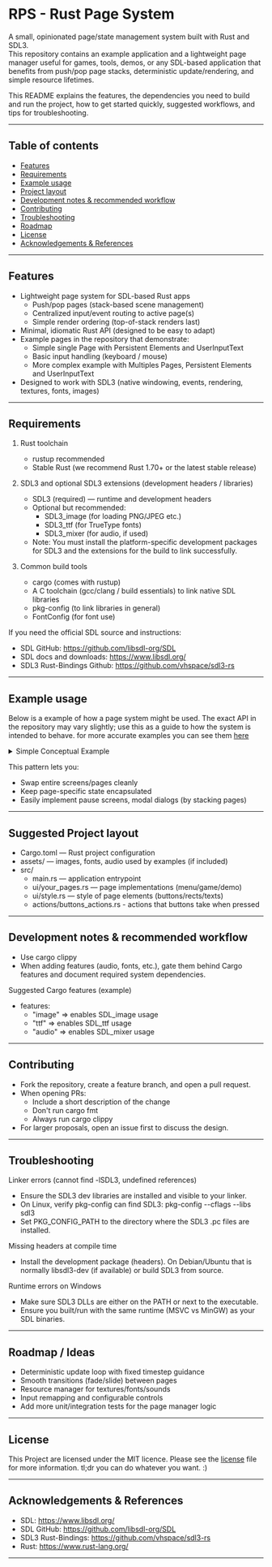 # RPS - Rust Page System

A small, opinionated page/state management system built with Rust and SDL3.  
This repository contains an example application and a lightweight page manager useful for games, tools, demos, or any SDL-based application that benefits from push/pop page stacks, deterministic update/rendering, and simple resource lifetimes.

This README explains the features, the dependencies you need to build and run the project, how to get started quickly, suggested workflows, and tips for troubleshooting.

---

## Table of contents
- [Features](#features)
- [Requirements](#requirements)
- [Example usage](#example-usage)
- [Project layout](#suggested-project-layout)
- [Development notes & recommended workflow](#development-notes--recommended-workflow)
- [Contributing](#contributing)
- [Troubleshooting](#troubleshooting)
- [Roadmap](#roadmap--ideas)
- [License](#license)
- [Acknowledgements & References](#acknowledgements--references)
  
---

## Features
- Lightweight page system for SDL-based Rust apps
  - Push/pop pages (stack-based scene management)
  - Centralized input/event routing to active page(s)
  - Simple render ordering (top-of-stack renders last)
- Minimal, idiomatic Rust API (designed to be easy to adapt)
- Example pages in the repository that demonstrate:
  - Simple single Page with Persistent Elements and UserInputText
  - Basic input handling (keyboard / mouse)
  - More complex example with Multiples Pages, Persistent Elements and UserInputText
- Designed to work with SDL3 (native windowing, events, rendering, textures, fonts, images)

---

## Requirements

1. Rust toolchain
   - rustup recommended
   - Stable Rust (we recommend Rust 1.70+ or the latest stable release)

2. SDL3 and optional SDL3 extensions (development headers / libraries)
   - SDL3 (required) — runtime and development headers
   - Optional but recommended:
     - SDL3_image (for loading PNG/JPEG etc.)
     - SDL3_ttf (for TrueType fonts)
     - SDL3_mixer (for audio, if used)
   - Note: You must install the platform-specific development packages for SDL3 and the extensions for the build to link successfully.

3. Common build tools
   - cargo (comes with rustup)
   - A C toolchain (gcc/clang / build essentials) to link native SDL libraries
   - pkg-config (to link libraries in general)
   - FontConfig (for font use)

If you need the official SDL source and instructions:
- SDL GitHub: https://github.com/libsdl-org/SDL
- SDL docs and downloads: https://www.libsdl.org/
- SDL3 Rust-Bindings Github: https://github.com/vhspace/sdl3-rs

---

## Example usage
Below is a example of how a page system might be used. The exact API in the repository may vary slightly; use this as a guide to how the system is intended to behave.
for more accurate examples you can see them [here](https://github.com/HaruNashii/RPS/tree/bdadc5c7d4d283b3438400ebcb894370032b1765/examples)

<details> <summary>Simple Conceptual Example</summary>

```rust
use std::{env, time::Duration};
use sdl3::{pixels::Color, rect::Rect, sys::render::SDL_LOGICAL_PRESENTATION_STRETCH};
use rust_page_system::
{
    Button, 
    Renderer
    misc::{center_elements::get_center, vec::GetOrCreate}, 
    system::{input_handler::InputHandler, page_system::{Page, PageData, PersistentElements}, renderer::RendererConfig, state::AppState, window::{create_window, get_monitor_refresh_rate, WindowConfig}}, 
};



//==========================================================================================================================================================================
//=======================================================================# main function recommended setup #===============================================================
//==========================================================================================================================================================================
fn main() 
{
    let window_config = WindowConfig
    {
        window_title: "SimpleExample".to_string(),
        icon: (false, None),
        // Recommended to start with 16:9 aspect ratio
        start_window_size: (800, 450),
        // Recommended to have minimum size with 16:9 aspect ratio
        window_minimum_size: (800, 450),
        resizable: true,
        centered: true,
        // By Default SDL_LOGICAL_PRESENTATION_STRETCH Is Set, Only Setting It Here For Demonstration Purpose 
        different_sdl_presentation_mode: Some(SDL_LOGICAL_PRESENTATION_STRETCH), 
        font: ("JetBrainsMono".to_string(), Some("Bold".to_string()))
    };
    let mut window_modules = create_window(window_config);

    //bool is reffered to the rollback pages system, with "Mouse side buttons" or ("Alt" + "Arrows Keys") | (false = Page Rollback On), (true = Page Rollback Off)
    let mut input_handler = InputHandler::new(false);
    let mut app_state = AppState::new(PageId::Page1, window_modules.canvas.window().size());
    let mut page_data = PageData::new(&app_state);

    let renderer_config = RendererConfig
    {
        canvas: window_modules.canvas, 
        texture_creator: &window_modules.texture_creator, 
        ttf_context: &window_modules.ttf_context,
        font_path: &window_modules.font_path,
        decrease_color_when_selected: Some((25, 25, 25)),
        selection_color: Some((0, 0, 200, 125)),

    };
    let mut renderer = Renderer::new(renderer_config);

    populate_page_data(&mut page_data);

    loop 
    {
        //using 900 / your_refresh_rate to a very crispy experience
        std::thread::sleep(Duration::from_millis(900 / get_monitor_refresh_rate()));
        app_state.update_window_size(renderer.canvas.window().size().0, renderer.canvas.window().size().1);
        input_handler.handle_input(&mut window_modules.event_pump, &mut window_modules.clipboard_system, &mut page_data, &mut app_state, button_action);
        page_data.create_current_page(&mut app_state);
        renderer.render(&page_data, &mut app_state, &input_handler);
    }
}



//==========================================================================================================================================================================
//===============================================================# can be a different file, like: buttons_actions.rs #======================================================
//==========================================================================================================================================================================
pub fn button_action(app_state: &mut AppState<PageId, ButtonId>, button_id: &ButtonId, app_data: &mut PageData<PageId, ButtonId>) 
{
    if !app_state.capturing_input.0
    {
        if &ButtonId::ButtonPage1    == button_id {app_state.change_current_page(app_data, PageId::Page1); return};
        if &ButtonId::ButtonSubPage  == button_id {app_state.change_current_page(app_data, PageId::Page1SubPage); return};
        if &ButtonId::ButtonBack     == button_id {app_state.change_current_page(app_data, PageId::Page1); return};
        // Non Handle Buttons Will Be Considered User Input Buttons
        app_state.capturing_input = (true, Some(*button_id));
    }
}



//==========================================================================================================================================================================
//===============================================================# can be a different file, like: setup_page_data.rs #======================================================
//==========================================================================================================================================================================
pub fn populate_page_data(page_data: &mut PageData<PageId, ButtonId>)
{
    page_data.push_page_link
    (
        Some(vec![(PageId::Page1SubPage, subpage_page1)]),
        Some(vec![(PageId::Page1, page_1)])
    );
}



//==========================================================================================================================================================================
//====================================================================# can be a different file, like: style.rs (or not even exist) #=======================================
//==========================================================================================================================================================================
pub const BACKGROUND_COLOR: Color = Color::RGB(30, 30, 46);
pub const TEXT_COLOR: Color = Color::RGB(255, 255, 255);
pub const SUBTEXT_COLOR: Color = Color::RGB(186, 194, 222);
pub const PURPLE_COLOR: Color = Color::RGB(203, 166, 247);
pub const PINK_COLOR: Color = Color::RGB(243, 139, 168);
pub const ORANGE_COLOR: Color = Color::RGB(250, 179, 135);
pub const BLACK_COLOR: Color = Color::RGB(17, 17, 27);
pub const RED_COLOR: Color = Color::RGB(255, 0, 0);



//==========================================================================================================================================================================
//===============================================================# can be a different file, like: pages.rs #================================================================
//==========================================================================================================================================================================
#[derive(Debug, Clone, Copy, PartialEq, Eq)]
/// Defines The ID for your Pages
pub enum PageId 
{
    Persistent,
    Page1,
    Page1SubPage,
}
#[derive(Eq, PartialEq, Clone, Copy, Debug)]
#[repr(usize)]
/// Defines The ID for your Buttons
pub enum ButtonId 
{
    ButtonPage1,
    ButtonPurpleInputStartPage1,
    ButtonSubPage,
    ButtonBack,
}

// Define Your Pages Here:
pub fn persistent_elements() -> PersistentElements<PageId, ButtonId>
{
    //===================== rects =========================
    let all_rects = vec! [ (BLACK_COLOR, (Rect::new(0, 0, 1920, 100), 0)) ];

    //===================== texts =========================
    let all_text = vec! [ (17.0, (825, 34), "This Is A Persistent Element".to_string(), TEXT_COLOR), ];

    //===================== images =========================
    let all_images = vec!
    [
        ((10, 10), (50, 50), format!("{}/.cache/page_system/example_1.jpg", env::home_dir().unwrap().display()))
    ];

    //===================== page creation =========================
    PersistentElements { id: PageId::Persistent, background_color: None, rects: Some(all_rects), buttons: None, texts: Some(all_text), images: Some(all_images) }
}

pub fn page_1(user_input: &mut Vec<String>) -> Page<PageId, ButtonId>
{
    //===================== variables =========================
    let purple_button_data = get_center((600, 100), (1920, 1080));
    let subpage_button_data = get_center((235, 40), (1920, 1080));

    //===================== buttons =========================
    let all_buttons = vec!
    [
        Button { enabled: true, color: PURPLE_COLOR, rect: Rect::new(subpage_button_data.pos_x, 150, subpage_button_data.w, subpage_button_data.h), radius: 20, id: ButtonId::ButtonSubPage},
        Button { enabled: true, color: PURPLE_COLOR, rect: Rect::new(purple_button_data.pos_x, purple_button_data.pos_y, purple_button_data.w, purple_button_data.h), radius: 5, id: ButtonId::ButtonPurpleInputStartPage1},
    ];

    //===================== texts =========================
    let all_text = vec!
    [
        (18.0, (all_buttons[0].rect.x + 10, all_buttons[0].rect.y + 7), "Go To subpage_page1".to_string(), TEXT_COLOR),
        (18.0, (all_buttons[1].rect.x + 75, all_buttons[1].rect.y - 25), "Click the Button To Start Getting Input".to_string(), SUBTEXT_COLOR),
        (25.0, (all_buttons[1].rect.x + 15, all_buttons[1].rect.y + 35), user_input.get_or_create(0), BLACK_COLOR),
    ];

    //===================== page creation =========================
    Page { has_userinput: Some(vec![(PageId::Page1, ButtonId::ButtonPurpleInputStartPage1)]), has_persistent_elements: Some(vec![(PageId::Persistent, persistent_elements)]), has_transition: None, id: PageId::Page1, background_color: Some(BACKGROUND_COLOR), rects: None, buttons: Some(all_buttons), texts: Some(all_text), images: None }

}

pub fn subpage_page1() -> Page<PageId,ButtonId>
{
    //===================== buttons =========================
    let all_buttons = vec! [ Button { enabled: true, color: PINK_COLOR, rect: Rect::new(20, 20, 50, 40), radius: 0, id: ButtonId::ButtonBack}];

    //===================== texts =========================
    let all_text = vec! [ (18.0, (all_buttons[0].rect.x + 10, all_buttons[0].rect.y + 7), "<-".to_string(), TEXT_COLOR) ];

    //===================== page creation =========================
    Page { has_userinput: None, has_persistent_elements: None, has_transition: None, id: PageId::Page1SubPage, background_color: Some(BACKGROUND_COLOR), rects: None, buttons: Some(all_buttons), texts: Some(all_text), images: None }
}
```

</details>

This pattern lets you:
- Swap entire screens/pages cleanly
- Keep page-specific state encapsulated
- Easily implement pause screens, modal dialogs (by stacking pages)

---

## Suggested Project layout
- Cargo.toml — Rust project configuration
- assets/ — images, fonts, audio used by examples (if included)
- src/
  - main.rs — application entrypoint
  - ui/your_pages.rs — page implementations (menu/game/demo)
  - ui/style.rs — style of page elements (buttons/rects/texts)
  - actions/buttons_actions.rs - actions that buttons take when pressed

---

## Development notes & recommended workflow
- Use cargo clippy
- When adding features (audio, fonts, etc.), gate them behind Cargo features and document required system dependencies.

Suggested Cargo features (example)
- features:
  - "image" => enables SDL_image usage
  - "ttf" => enables SDL_ttf usage
  - "audio" => enables SDL_mixer usage

---

## Contributing
- Fork the repository, create a feature branch, and open a pull request.
- When opening PRs:
  - Include a short description of the change
  - Don't run cargo fmt 
  - Always run cargo clippy
- For larger proposals, open an issue first to discuss the design.

---

## Troubleshooting
Linker errors (cannot find -lSDL3, undefined references)
- Ensure the SDL3 dev libraries are installed and visible to your linker.
- On Linux, verify pkg-config can find SDL3: pkg-config --cflags --libs sdl3
- Set PKG_CONFIG_PATH to the directory where the SDL3 .pc files are installed.

Missing headers at compile time
- Install the development package (headers). On Debian/Ubuntu that is normally libsdl3-dev (if available) or build SDL3 from source.

Runtime errors on Windows
- Make sure SDL3 DLLs are either on the PATH or next to the executable.
- Ensure you built/run with the same runtime (MSVC vs MinGW) as your SDL binaries.

---

## Roadmap / Ideas
- Deterministic update loop with fixed timestep guidance
- Smooth transitions (fade/slide) between pages
- Resource manager for textures/fonts/sounds
- Input remapping and configurable controls
- Add more unit/integration tests for the page manager logic

---

## License
This Project are licensed under the MIT licence. Please see the [license](https://github.com/HaruNashii/RPS/blob/main/LICENSE) file for more information. tl;dr you can do whatever you want. :)

---

## Acknowledgements & References
- SDL: https://www.libsdl.org/
- SDL GitHub: https://github.com/libsdl-org/SDL
- SDL3 Rust-Bindings: https://github.com/vhspace/sdl3-rs
- Rust: https://www.rust-lang.org/

---
